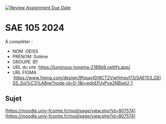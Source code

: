 [![Review Assignment Due Date](https://classroom.github.com/assets/deadline-readme-button-22041afd0340ce965d47ae6ef1cefeee28c7c493a6346c4f15d667ab976d596c.svg)](https://classroom.github.com/a/DNce7fkr)
# SAE 105 2024

À compléter :

- NOM :GEISS
- PRÉNOM :Solène
- GROUPE :B1
- URL du site :https://luminous-longma-2188b9.netlify.app/
- URL FIGMA :https://www.figma.com/design/9fqsaytDj9CT2VwHmqvI73/SAE103_GEISS_Sol%C3%A8ne?node-id=0-1&t=edpEPJyPva2NBxeU-1

## Sujet

[https://moodle.univ-fcomte.fr/mod/page/view.php?id=807574](https://moodle.univ-fcomte.fr/mod/page/view.php?id=807574)

